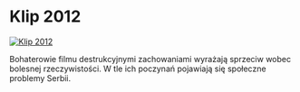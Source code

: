 Klip 2012 
=============
[![Klip 2012 ](http://vidos.pl/images/player.gif)](http://vidos.pl/klip-2012)

 Bohaterowie filmu destrukcyjnymi zachowaniami wyrażają sprzeciw wobec bolesnej rzeczywistości. W tle ich poczynań pojawiają się społeczne problemy Serbii.
